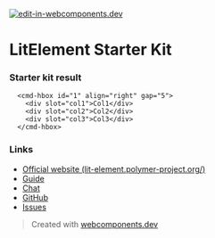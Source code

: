 [![edit-in-webcomponents.dev](https://webcomponents.dev/assets/ext/edit_in_wcd.svg)](https://webcomponents.dev/edit/oMG16F3knrljYwKRtOy8)
# LitElement Starter Kit

### Starter kit result

```showcase
  <cmd-hbox id="1" align="right" gap="5">
    <div slot="col1">Col1</div>
    <div slot="col2">Col2</div>
    <div slot="col3">Col3</div>
  </cmd-hbox>
```

### Links

- [Official website (lit-element.polymer-project.org/)](https://lit-element.polymer-project.org/)
- [Guide](https://lit-element.polymer-project.org/guide)
- [Chat](https://join.slack.com/t/polymer/shared_invite/enQtNTAzNzg3NjU4ODM4LTkzZGVlOGIxMmNiMjMzZDM1YzYyMzdiYTk0YjQyOWZhZTMwN2RlNjM5ZDFmZjMxZWRjMWViMDA1MjNiYWFhZWM)
- [GitHub](https://github.com/Polymer/lit-element)
- [Issues](https://github.com/Polymer/lit-element/issues)

> Created with [webcomponents.dev](https://webcomponents.dev)
